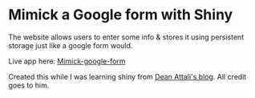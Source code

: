 # Mimick a Google form with Shiny

The website allows users to enter some info & stores it using persistent storage just like a google form would. 

Live app here: [Mimick-google-form](https://mwavu.shinyapps.io/google-form/)

Created this while I was learning shiny from [Dean Attali's blog](https://deanattali.com/2015/06/14/mimicking-google-form-shiny/). All credit goes to him.
